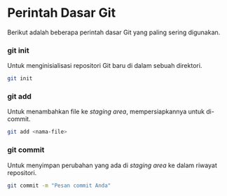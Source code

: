 # Perintah Dasar Git

Berikut adalah beberapa perintah dasar Git yang paling sering digunakan.

### git init

Untuk menginisialisasi repositori Git baru di dalam sebuah direktori.

```bash
git init
```

### git add

Untuk menambahkan file ke *staging area*, mempersiapkannya untuk di-commit.

```bash
git add <nama-file>
```

### git commit

Untuk menyimpan perubahan yang ada di *staging area* ke dalam riwayat repositori.

```bash
git commit -m "Pesan commit Anda"
```
